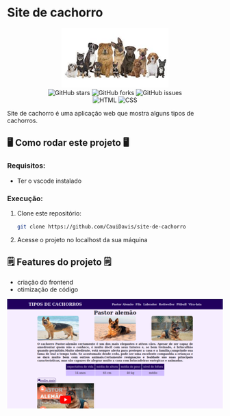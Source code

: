 # Site de cachorro

<div align="center">
<img src="https://github.com/CauiDavis/site-de-cachorro/raw/main/images/Cachorrosfoto1.jpeg" width="250" />

<div data-badges>
  <img src="https://img.shields.io/github/stars/CauiDavis/site-de-cachorro?style=for-the-badge" alt="GitHub stars" />
  <img src="https://img.shields.io/github/forks/CauiDavis/site-de-cachorro?style=for-the-badge" alt="GitHub forks" />
  <img src="https://img.shields.io/github/issues/CauiDavis/site-de-cachorro?style=for-the-badge" alt="GitHub issues" />
</div>

<div data-badges>
  <img src="https://img.shields.io/badge/HTML5-E34F26?style=for-the-badge&logo=html5&logoColor=white" alt="HTML" />
  <img src="https://img.shields.io/badge/CSS3-1572B6?style=for-the-badge&logo=css3&logoColor=white" alt="CSS" />
</div>
</div>

Site de cachorro é uma aplicação web que mostra alguns tipos de cachorros.

## 🖥️ Como rodar este projeto 🖥️

### Requisitos:

- Ter o vscode instalado

### Execução:

1. Clone este repositório:

   ```sh
   git clone https://github.com/CauiDavis/site-de-cachorro
   ```

2. Acesse o projeto no localhost da sua máquina

## 🗒️ Features do projeto 🗒️

- criação do frontend
- otimização de código
<div align="center">
  <img src="https://github.com/CauiDavis/site-de-cachorro/raw/main/images/tipos-de-cachorros.png" width="1000"/>
<div/>
